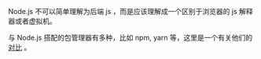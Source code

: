 Node.js 不可以简单理解为后端 js ，而是应该理解成一个区别于浏览器的 js 解释器或者虚拟机。

与 Node.js 搭配的包管理器有多种，比如 npm, yarn 等，这里是一个有关他们的[对比](https://blog.logrocket.com/javascript-package-managers-compared/) 。
